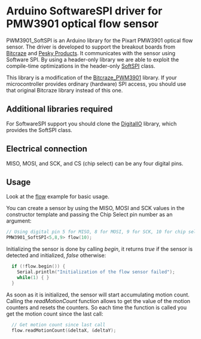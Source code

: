 # Arduino SoftwareSPI driver for PMW3901 optical flow sensor

PWM3901_SoftSPI is an Arduino library for the Pixart PMW3901 optical flow sensor. The driver
is developed to support the breakout boards from [Bitcraze](https://wiki.bitcraze.io/breakout:flow)
and [Pesky Products](https://oshpark.com/shared_projects/autoGC8x).  It
communicates with the sensor using Software SPI.  By using a header-only library we are able to 
exploit the compile-time optimizations in the header-only
[SoftSPI](https://github.com/greiman/DigitalIO/blob/master/src/SoftSPI.h) class.

This library is a modification of the [Bitcraze_PWM3901](https://github.com/bitcraze/Bitcraze_PMW3901) library.
If your microcontroller provides ordinary (hardware) SPI access, you should use that original Bitcraze
library instead of this one.

## Additional libraries required

For SoftwareSPI support you should clone the [DigitalIO](https://github.com/greiman/DigitalIO) library, which
provides the SoftSPI class.

## Electrical connection

MISO, MOSI, and SCK, and CS (chip select) can be any four digital pins.

## Usage

Look at the [flow](examples/flow/flow.ino) example for basic usage.

You can create a sensor by using the MISO, MOSI and SCK values in the constructor template and passing the Chip Select pin number as an argument:

``` C++
// Using digital pin 5 for MISO, 8 for MOSI, 9 for SCK, 10 for chip select
PMW3901_SoftSPI<5,8,9> flow(10);
```

Initializing the sensor is done by calling *begin*, it returns *true* if the
sensor is detected and initialized, *false* otherwise:

``` C++
  if (!flow.begin()) {
    Serial.println("Initialization of the flow sensor failed");
    while(1) { }
  }
```

As soon as it is initialized, the sensor will start accumulating motion count.
Calling the *readMotionCount* function allows to get the value of the motion
counters and resets the counters. So each time the function is called you get
the motion count since the last call:

``` C++
  // Get motion count since last call
  flow.readMotionCount(&deltaX, &deltaY);
```
